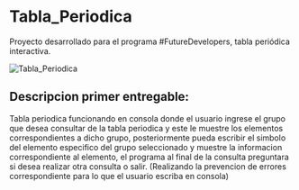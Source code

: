 # Tabla_Periodica
Proyecto desarrollado para el programa #FutureDevelopers, tabla periódica interactiva.


![Tabla_Periodica](https://user-images.githubusercontent.com/89148608/143883193-f1d285e6-3a44-4b6e-b563-f2edb94c4db5.png)


## Descripcion primer entregable:

Tabla periodica funcionando en consola donde el usuario ingrese el grupo que desea consultar de la tabla periodica y este le muestre los elementos correspondientes a dicho grupo, posteriormente pueda escribir el simbolo del elemento especifico del grupo seleccionado y muestre la informacion correspondiente al elemento, el programa al final de la consulta preguntara si desea realizar otra consulta o salir. (Realizando la prevencion de errores correspondiente para lo que el usuario escriba en consola)

